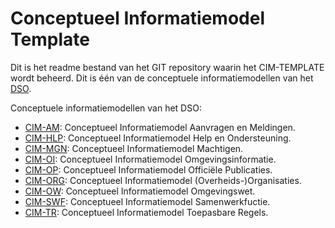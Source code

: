 # Conceptueel Informatiemodel Template

Dit is het readme bestand van het GIT repository waarin het CIM-TEMPLATE wordt beheerd. Dit is één van de conceptuele informatiemodellen van het [DSO](https://aandeslagmetdeomgevingswet.nl/implementatie/digitaal-stelsel/).

Conceptuele informatiemodellen van het DSO:

 - [CIM-AM](https://github.com/Geonovum/dso-cim-am): Conceptueel Informatiemodel Aanvragen en Meldingen.
 - [CIM-HLP](https://github.com/Geonovum/dso-cim-hlp): Conceptueel Informatiemodel Help en Ondersteuning.
 - [CIM-MGN](https://github.com/Geonovum/dso-cim-mgn): Conceptueel Informatiemodel Machtigen.
 - [CIM-OI](https://github.com/Geonovum/dso-cim-oi): Conceptueel Informatiemodel Omgevingsinformatie.
 - [CIM-OP](https://github.com/Geonovum/dso-cim-op): Conceptueel Informatiemodel Officiële Publicaties. 
 - [CIM-ORG](https://github.com/Geonovum/dso-cim-org): Conceptueel Informatiemodel (Overheids-)Organisaties.
 - [CIM-OW](https://github.com/Geonovum/dso-cim-ow): Conceptueel Informatiemodel Omgevingswet.
 - [CIM-SWF](https://github.com/Geonovum/dso-cim-swf): Conceptueel Informatiemodel Samenwerkfuctie.
 - [CIM-TR](https://github.com/Geonovum/dso-cim-tr): Conceptueel Informatiemodel Toepasbare Regels. 
